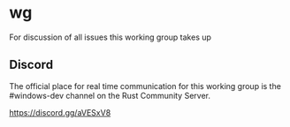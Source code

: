 # wg
For discussion of all issues this working group takes up

## Discord
The official place for real time communication for this working group is the #windows-dev channel on the Rust Community Server.

https://discord.gg/aVESxV8
